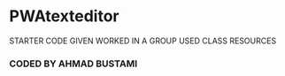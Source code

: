 # PWAtexteditor
STARTER CODE GIVEN 
WORKED IN A GROUP
USED CLASS RESOURCES

### CODED BY AHMAD BUSTAMI ###